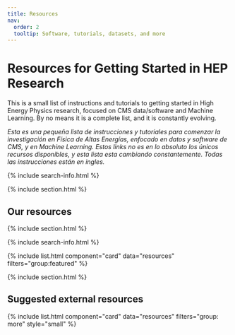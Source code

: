 ```yaml
---
title: Resources
nav:
  order: 2
  tooltip: Software, tutorials, datasets, and more
---
```


# <i class="fas fa-tools"></i>Resources for Getting Started in HEP Research

This is a small list of instructions and tutorials to getting started in High Energy Physics research, focused on CMS data/software and Machine Learning. By no means it is a complete list, and it is constantly evolving.

_Esta es una pequeña lista de instrucciones y tutoriales para comenzar la investigación en Física de Altas Energías, enfocado en datos y software de CMS, y en Machine Learning. Estos links no es en lo absoluto los únicos recursos disponibles, y esta lista esta cambiando constantemente. Todas las instrucciones están en ingles._

{% include search-info.html %}

{% include section.html %}

## Our resources

{% include section.html %}

{% include search-info.html %}

{% include list.html component="card" data="resources" filters="group:featured" %}

{% include section.html %}

## Suggested external resources

{% include list.html component="card" data="resources" filters="group: more" style="small" %}
